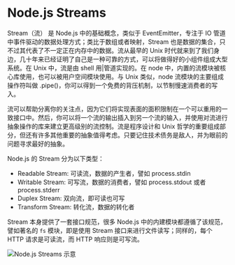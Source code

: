 # Node.js Streams

Stream（流） 是 Node.js 中的基础概念，类似于 EventEmitter，专注于 IO 管道中事件驱动的数据处理方式；类比于数组或者映射，Stream 也是数据的集合，只不过其代表了不一定正在内存中的数据。流从最早的 Unix 时代就来到了我们身边，几十年来已经证明了自己是一种可靠的方式，可以将做得好的小组件组成大型系统。在 Unix 中，流是由 shell 用|管道实现的。在 node 中，内置的流模块被核心库使用，也可以被用户空间模块使用。与 Unix 类似，node 流模块的主要组成操作符叫做 .pipe()，你可以得到一个免费的背压机制，以节制慢速消费者的写入。

流可以帮助分离你的关注点，因为它们将实现表面的面积限制在一个可以重用的一致接口中。然后，你可以将一个流的输出插入到另一个流的输入，并使用对流进行抽象操作的库来建立更高级别的流控制。流是程序设计和 Unix 哲学的重要组成部分，但还有许多其他重要的抽象值得考虑。只要记住技术债务是敌人，并为眼前的问题寻求最好的抽象。

Node.js 的 Stream 分为以下类型：

- Readable Stream: 可读流，数据的产生者，譬如 process.stdin
- Writable Stream: 可写流，数据的消费者，譬如 process.stdout 或者 process.stderr
- Duplex Stream: 双向流，即可读也可写
- Transform Stream: 转化流，数据的转化者

Stream 本身提供了一套接口规范，很多 Node.js 中的内建模块都遵循了该规范，譬如著名的 `fs` 模块，即是使用 Stream 接口来进行文件读写；同样的，每个 HTTP 请求是可读流，而 HTTP 响应则是可写流。

![Node.js Streams 示意](https://s1.ax1x.com/2020/10/14/04qO5d.png)
